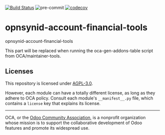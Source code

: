 [![Build Status](https://travis-ci.com/open-synergy/opnsynid-account-financial-tools.svg?branch=8.0)](https://travis-ci.com/open-synergy/opnsynid-account-financial-tools)
![pre-commit](https://github.com/open-synergy/opnsynid-account-financial-tools/actions/workflows/pre-commit.yml/badge.svg)
[![codecov](https://codecov.io/gh/open-synergy/opnsynid-account-financial-tools/branch/8.0/graph/badge.svg)](https://codecov.io/gh/open-synergy/opnsynid-account-financial-tools)

<!-- /!\ do not modify above this line -->

# opnsynid-account-financial-tools

opnsynid-account-financial-tools

<!-- /!\ do not modify below this line -->

<!-- prettier-ignore-start -->

[//]: # (addons)

This part will be replaced when running the oca-gen-addons-table script from OCA/maintainer-tools.

[//]: # (end addons)

<!-- prettier-ignore-end -->

## Licenses

This repository is licensed under [AGPL-3.0](LICENSE).

However, each module can have a totally different license, as long as they adhere to OCA
policy. Consult each module's `__manifest__.py` file, which contains a `license` key
that explains its license.

----

OCA, or the [Odoo Community Association](http://odoo-community.org/), is a nonprofit
organization whose mission is to support the collaborative development of Odoo features
and promote its widespread use.
